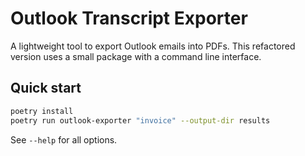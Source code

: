# Outlook Transcript Exporter

A lightweight tool to export Outlook emails into PDFs. This refactored version uses a small package with a command line interface.

## Quick start

```bash
poetry install
poetry run outlook-exporter "invoice" --output-dir results
```

See `--help` for all options.
